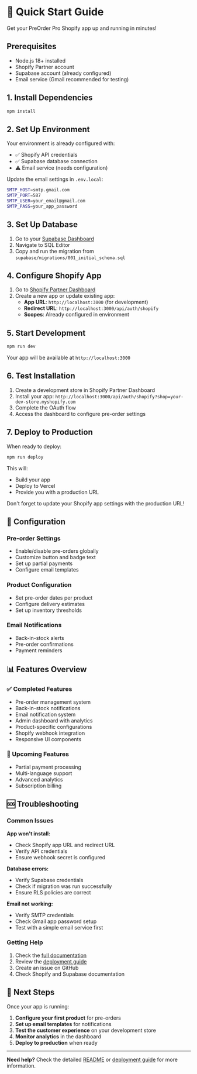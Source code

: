 # 🚀 Quick Start Guide

Get your PreOrder Pro Shopify app up and running in minutes!

## Prerequisites

- Node.js 18+ installed
- Shopify Partner account
- Supabase account (already configured)
- Email service (Gmail recommended for testing)

## 1. Install Dependencies

```bash
npm install
```

## 2. Set Up Environment

Your environment is already configured with:
- ✅ Shopify API credentials
- ✅ Supabase database connection
- ⚠️ Email service (needs configuration)

Update the email settings in `.env.local`:

```bash
SMTP_HOST=smtp.gmail.com
SMTP_PORT=587
SMTP_USER=your_email@gmail.com
SMTP_PASS=your_app_password
```

## 3. Set Up Database

1. Go to your [Supabase Dashboard](https://app.supabase.com/project/uumtumvqkmvcursfqkgs)
2. Navigate to SQL Editor
3. Copy and run the migration from `supabase/migrations/001_initial_schema.sql`

## 4. Configure Shopify App

1. Go to [Shopify Partner Dashboard](https://partners.shopify.com)
2. Create a new app or update existing app:
   - **App URL**: `http://localhost:3000` (for development)
   - **Redirect URL**: `http://localhost:3000/api/auth/shopify`
   - **Scopes**: Already configured in environment

## 5. Start Development

```bash
npm run dev
```

Your app will be available at `http://localhost:3000`

## 6. Test Installation

1. Create a development store in Shopify Partner Dashboard
2. Install your app: `http://localhost:3000/api/auth/shopify?shop=your-dev-store.myshopify.com`
3. Complete the OAuth flow
4. Access the dashboard to configure pre-order settings

## 7. Deploy to Production

When ready to deploy:

```bash
npm run deploy
```

This will:
- Build your app
- Deploy to Vercel
- Provide you with a production URL

Don't forget to update your Shopify app settings with the production URL!

## 🔧 Configuration

### Pre-order Settings
- Enable/disable pre-orders globally
- Customize button and badge text
- Set up partial payments
- Configure email templates

### Product Configuration
- Set pre-order dates per product
- Configure delivery estimates
- Set up inventory thresholds

### Email Notifications
- Back-in-stock alerts
- Pre-order confirmations
- Payment reminders

## 📊 Features Overview

### ✅ Completed Features
- Pre-order management system
- Back-in-stock notifications
- Email notification system
- Admin dashboard with analytics
- Product-specific configurations
- Shopify webhook integration
- Responsive UI components

### 🚧 Upcoming Features
- Partial payment processing
- Multi-language support
- Advanced analytics
- Subscription billing

## 🆘 Troubleshooting

### Common Issues

**App won't install:**
- Check Shopify app URL and redirect URL
- Verify API credentials
- Ensure webhook secret is configured

**Database errors:**
- Verify Supabase credentials
- Check if migration was run successfully
- Ensure RLS policies are correct

**Email not working:**
- Verify SMTP credentials
- Check Gmail app password setup
- Test with a simple email service first

### Getting Help

1. Check the [full documentation](README.md)
2. Review the [deployment guide](DEPLOYMENT.md)
3. Create an issue on GitHub
4. Check Shopify and Supabase documentation

## 🎉 Next Steps

Once your app is running:

1. **Configure your first product** for pre-orders
2. **Set up email templates** for notifications
3. **Test the customer experience** on your development store
4. **Monitor analytics** in the dashboard
5. **Deploy to production** when ready

---

**Need help?** Check the detailed [README](README.md) or [deployment guide](DEPLOYMENT.md) for more information.
